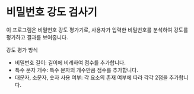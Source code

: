 # 비밀번호 강도 검사기

이 프로그램은 비밀번호 강도 평가기로, 사용자가 입력한 비밀번호를 분석하여 강도를 평가하고 결과를 보여줍니다.<br>

강도 평가 방식
* 비밀번호 길이: 길이에 비례하여 점수를 추가합니다.<br>
* 특수 문자 개수: 특수 문자의 개수만큼 점수를 추가합니다.<br>
* 대문자, 소문자, 숫자 사용 여부: 각 요소의 존재 여부에 따라 각각 2점을 추가합니다.

